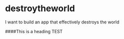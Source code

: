 # destroytheworld
I want to build an app that effectively destroys the world

####This is a heading TEST

